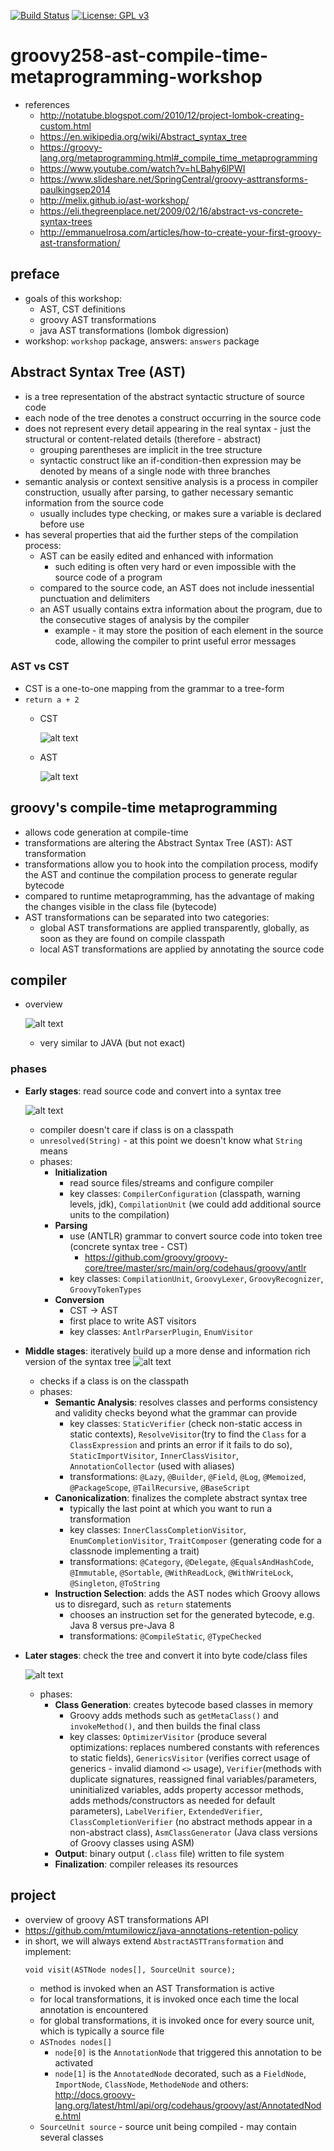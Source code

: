 [![Build Status](https://travis-ci.com/mtumilowicz/groovy258-ast-compile-time-metaprogramming-workshop.svg?branch=master)](https://travis-ci.com/mtumilowicz/groovy258-ast-compile-time-metaprogramming-workshop)
[![License: GPL v3](https://img.shields.io/badge/License-GPLv3-blue.svg)](https://www.gnu.org/licenses/gpl-3.0)

# groovy258-ast-compile-time-metaprogramming-workshop

* references
    * http://notatube.blogspot.com/2010/12/project-lombok-creating-custom.html
    * https://en.wikipedia.org/wiki/Abstract_syntax_tree
    * https://groovy-lang.org/metaprogramming.html#_compile_time_metaprogramming
    * https://www.youtube.com/watch?v=hLBahy6lPWI
    * https://www.slideshare.net/SpringCentral/groovy-asttransforms-paulkingsep2014
    * http://melix.github.io/ast-workshop/
    * https://eli.thegreenplace.net/2009/02/16/abstract-vs-concrete-syntax-trees
    * http://emmanuelrosa.com/articles/how-to-create-your-first-groovy-ast-transformation/

## preface
* goals of this workshop:
    * AST, CST definitions
    * groovy AST transformations
    * java AST transformations (lombok digression)
* workshop: `workshop` package, answers: `answers` package
    
## Abstract Syntax Tree (AST) 
* is a tree representation of the abstract syntactic structure of source code
* each node of the tree denotes a construct occurring in the source code
* does not represent every detail appearing in the real syntax - just the structural or content-related 
details (therefore - abstract)
    * grouping parentheses are implicit in the tree structure
    * syntactic construct like an if-condition-then expression may be denoted by means of a single node with 
    three branches
* semantic analysis or context sensitive analysis is a process in compiler construction, usually after parsing, to 
    gather necessary semantic information from the source code
    * usually includes type checking, or makes sure a variable is declared before use
* has several properties that aid the further steps of the compilation process:
    * AST can be easily edited and enhanced with information
        * such editing is often very hard or even impossible with the source code of a program
    * compared to the source code, an AST does not include inessential punctuation and delimiters
    * an AST usually contains extra information about the program, due to the consecutive stages of analysis by the 
    compiler
        * example - it may store the position of each element in the source code, allowing the compiler to print 
    useful error messages
    
### AST vs CST
* CST is a one-to-one mapping from the grammar to a tree-form
* `return a + 2`
    * CST
    
        ![alt text](img/cst.png)
    * AST
    
        ![alt text](img/ast.png)

## groovy's compile-time metaprogramming
* allows code generation at compile-time
* transformations are altering the Abstract Syntax Tree (AST): AST transformation
* transformations allow you to hook into the compilation process, modify the AST and continue the compilation process 
to generate regular bytecode
* compared to runtime metaprogramming, has the advantage of making the changes visible in the class file (bytecode)
* AST transformations can be separated into two categories:
    * global AST transformations are applied transparently, globally, as soon as they are found on compile classpath
    * local AST transformations are applied by annotating the source code
    
## compiler
* overview

    ![alt text](img/groovy-ast-bytecode.png)
    * very similar to JAVA (but not exact)
    
### phases
* **Early stages**: read source code and convert into a syntax tree
    
    ![alt text](img/early-stages.png)
    * compiler doesn't care if class is on a classpath
    * `unresolved(String)` - at this point we doesn't know what `String` means
    * phases:
        * **Initialization**
            * read source files/streams and configure compiler
            * key classes: `CompilerConfiguration` (classpath, warning levels, jdk), `CompilationUnit` (we could 
            add additional source units to the compilation)
        * **Parsing**
            * use (ANTLR) grammar to convert source code into token tree (concrete syntax tree - CST)
                * https://github.com/groovy/groovy-core/tree/master/src/main/org/codehaus/groovy/antlr
            * key classes: `CompilationUnit`, `GroovyLexer`, `GroovyRecognizer`, `GroovyTokenTypes`
        * **Conversion**
            * CST -> AST
            * first place to write AST visitors
            * key classes: `AntlrParserPlugin`, `EnumVisitor`
* **Middle stages**: iteratively build up a more dense and information rich version of the syntax tree
    ![alt text](img/middle-stages.png)
    * checks if a class is on the classpath
    * phases:
        * **Semantic Analysis**: resolves classes and performs consistency and validity checks beyond what the 
        grammar can provide
            * key classes: `StaticVerifier` (check non-static access in static contexts), `ResolveVisitor`(try to 
            find the `Class` for a `ClassExpression` and prints an error if it fails to do so), 
            `StaticImportVisitor`, `InnerClassVisitor`, `AnnotationCollector` (used with aliases)
            * transformations: `@Lazy`, `@Builder`, `@Field`, `@Log`, `@Memoized`, `@PackageScope`, 
            `@TailRecursive`, `@BaseScript`
        * **Canonicalization**: finalizes the complete abstract syntax tree
            * typically the last point at which you want to run a transformation
            * key classes: `InnerClassCompletionVisitor`, `EnumCompletionVisitor`, `TraitComposer` (generating code 
            for a classnode implementing a trait)
            * transformations: `@Category`, `@Delegate`, `@EqualsAndHashCode`, `@Immutable`, `@Sortable`, 
            `@WithReadLock`, `@WithWriteLock`, `@Singleton`, `@ToString`
        * **Instruction Selection**: adds the AST nodes which Groovy allows us to disregard, such as `return` 
        statements
            * chooses an instruction set for the generated bytecode, e.g. Java 8 versus pre-Java 8
            * transformations: `@CompileStatic`, `@TypeChecked`
* **Later stages**: check the tree and convert it into byte code/class files
    
    ![alt text](img/later-stages.png)
    * phases:
        * **Class Generation**: creates bytecode based classes in memory
            * Groovy adds methods such as `getMetaClass()` and `invokeMethod()`, and then builds the final class
            * key classes: `OptimizerVisitor` (produce several optimizations: replaces numbered constants with 
            references to static fields), `GenericsVisitor` (verifies correct usage of generics - invalid diamond 
            `<>` usage), `Verifier`(methods with duplicate signatures, reassigned final variables/parameters, 
            uninitialized variables, adds property accessor methods, adds methods/constructors as needed for 
            default parameters), `LabelVerifier`, `ExtendedVerifier`, 
            `ClassCompletionVerifier` (no abstract methods appear in a non-abstract class), `AsmClassGenerator` 
            (Java class versions of Groovy classes using ASM)
        * **Output**: binary output (`.class` file) written to file system
        * **Finalization**: compiler releases its resources
        
## project 
* overview of groovy AST transformations API
* https://github.com/mtumilowicz/java-annotations-retention-policy
* in short, we will always extend `AbstractASTTransformation` and implement:
    ```
    void visit(ASTNode nodes[], SourceUnit source);
    ```
    * method is invoked when an AST Transformation is active
    * for local transformations, it is invoked once each time the local annotation is encountered
    * for global transformations, it is invoked once for every source unit, which is typically a source file
    * `ASTnodes nodes[]`
        * `node[0]` is the `AnnotationNode` that triggered this annotation to be activated
        * `node[1]` is the `AnnotatedNode` decorated, such as a `FieldNode`, `ImportNode`, `ClassNode`, `MethodeNode` 
        and others: http://docs.groovy-lang.org/latest/html/api/org/codehaus/groovy/ast/AnnotatedNode.html
     * `SourceUnit source` - source unit being compiled - may contain several classes